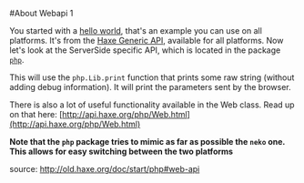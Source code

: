 #About Webapi 1

You started with a [hello world](../00helloworld/about.md), that's an example you can use on all platforms.
It's from the [Haxe Generic API](http://api.haxe.org/), available for all platforms. Now let's look at the ServerSide specific API, which is located in the package [`php`](http://api.haxe.org/php/). 


This will use the `php.Lib.print` function that prints some raw string (without adding debug information). It will print the parameters sent by the browser.

There is also a lot of useful functionality available in the Web class.
Read up on that here: [http://api.haxe.org/php/Web.html](http://api.haxe.org/php/Web.html)


__Note that the `php` package tries to mimic as far as possible the `neko` one. This allows for easy switching between the two platforms__


source: <http://old.haxe.org/doc/start/php#web-api>